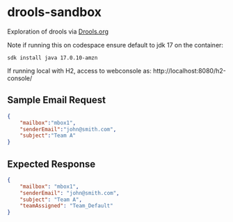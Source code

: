 # drools-sandbox
Exploration of drools via [Drools.org](https://docs.drools.org/8.44.0.Final/drools-docs/drools/getting-started/index.html)

Note if running this on codespace ensure default to jdk 17 on the container:

```
sdk install java 17.0.10-amzn 
```

If running local with H2, access to webconsole as:
http://localhost:8080/h2-console/ 

## Sample Email Request
```json
{
    "mailbox":"mbox1",
    "senderEmail":"john@smith.com",
    "subject":"Team A"
}
```
## Expected Response
```json
{
    "mailbox": "mbox1",
    "senderEmail": "john@smith.com",
    "subject": "Team A",
    "teamAssigned": "Team_Default"
}
```